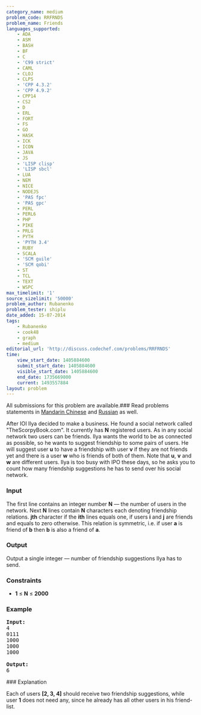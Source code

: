 ```yaml
---
category_name: medium
problem_code: RRFRNDS
problem_name: Friends
languages_supported:
    - ADA
    - ASM
    - BASH
    - BF
    - C
    - 'C99 strict'
    - CAML
    - CLOJ
    - CLPS
    - 'CPP 4.3.2'
    - 'CPP 4.9.2'
    - CPP14
    - CS2
    - D
    - ERL
    - FORT
    - FS
    - GO
    - HASK
    - ICK
    - ICON
    - JAVA
    - JS
    - 'LISP clisp'
    - 'LISP sbcl'
    - LUA
    - NEM
    - NICE
    - NODEJS
    - 'PAS fpc'
    - 'PAS gpc'
    - PERL
    - PERL6
    - PHP
    - PIKE
    - PRLG
    - PYTH
    - 'PYTH 3.4'
    - RUBY
    - SCALA
    - 'SCM guile'
    - 'SCM qobi'
    - ST
    - TCL
    - TEXT
    - WSPC
max_timelimit: '1'
source_sizelimit: '50000'
problem_author: Rubanenko
problem_tester: shiplu
date_added: 15-07-2014
tags:
    - Rubanenko
    - cook48
    - graph
    - medium
editorial_url: 'http://discuss.codechef.com/problems/RRFRNDS'
time:
    view_start_date: 1405884600
    submit_start_date: 1405884600
    visible_start_date: 1405884600
    end_date: 1735669800
    current: 1493557884
layout: problem
---
```

All submissions for this problem are available.###  Read problems statements in [Mandarin Chinese](http://www.codechef.com/download/translated/COOK48/mandarin2/RRFRNDS.pdf) and [Russian](http://www.codechef.com/download/translated/COOK48/russian/RRFRNDS.pdf) as well.

After IOI Ilya decided to make a business. He found a social network called "TheScorpyBook.com". It currently has **N** registered users. As in any social network two users can be friends. Ilya wants the world to be as connected as possible, so he wants to suggest friendship to some pairs of users. He will suggest user **u** to have a friendship with user **v** if they are not friends yet and there is a user **w** who is friends of both of them. Note that **u**, **v** and **w** are different users. Ilya is too busy with IPO these days, so he asks you to count how many friendship suggestions he has to send over his social network.

### Input

The first line contains an integer number **N** — the number of users in the network. Next **N** lines contain **N** characters each denoting friendship relations. **jth** character if the **ith** lines equals one, if users **i** and **j** are friends and equals to zero otherwise. This relation is symmetric, i.e. if user **a** is friend of **b** then **b** is also a friend of **a**.

### Output

Output a single integer — number of friendship suggestions Ilya has to send.

### Constraints

- **1** ≤ **N** ≤ **2000**

### Example

<pre><b>Input:</b>
4
0111
1000
1000
1000

<b>Output:</b>
6
</pre>### Explanation

Each of users **\[2, 3, 4\]** should receive two friendship suggestions, while user **1** does not need any, since he already has all other users in his friend-list.

